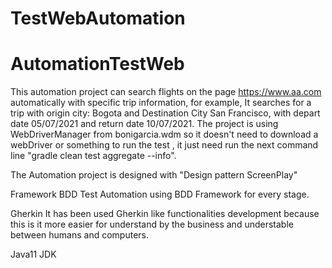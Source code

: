 # TestWebAutomation

# AutomationTestWeb

This automation project can search flights on the page https://www.aa.com automatically with specific trip information, for example, It searches for a trip with origin city: Bogota and Destination City San Francisco, with depart date 05/07/2021 and return date 10/07/2021. The project is using WebDriverManager from bonigarcia.wdm so it doesn't need to download a webDriver or something to run the test , it just need run the next command line "gradle clean test aggregate --info".

The Automation project is designed with "Design pattern ScreenPlay"

Framework
BDD Test Automation using BDD Framework for every stage.

Gherkin It has been used Gherkin like functionalities development because this is it more easier for understand by the business and understable between humans and computers.

Java11 JDK

